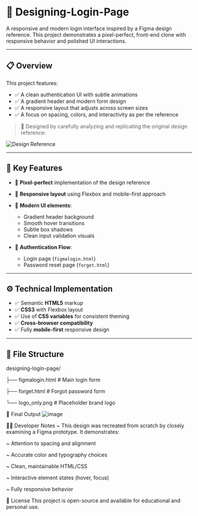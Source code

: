 # 🎨 Designing-Login-Page

A responsive and modern login interface inspired by a Figma design reference. This project demonstrates a pixel-perfect, front-end clone with responsive behavior and polished UI interactions.

---

## 📋 Overview

This project features:
- ✅ A clean authentication UI with subtle animations
- ✅ A gradient header and modern form design
- ✅ A responsive layout that adjusts across screen sizes
- ✅ A focus on spacing, colors, and interactivity as per the reference

> 🎯 Designed by carefully analyzing and replicating the original design reference:

![Design Reference](https://github.com/user-attachments/assets/6ac09e87-1299-4fd6-9216-1af508e15b68)

---

## 🧩 Key Features

- 🎯 **Pixel-perfect** implementation of the design reference  
- 📱 **Responsive layout** using Flexbox and mobile-first approach  
- 🎨 **Modern UI elements**:
  - Gradient header background
  - Smooth hover transitions
  - Subtle box shadows
  - Clean input validation visuals

- 🔐 **Authentication Flow**:
  - Login page (`figmalogin.html`)
  - Password reset page (`forget.html`)

---

## ⚙️ Technical Implementation

- ✅ Semantic **HTML5** markup
- ✅ **CSS3** with Flexbox layout
- ✅ Use of **CSS variables** for consistent theming
- ✅ **Cross-browser compatibility**
- ✅ Fully **mobile-first** responsive design

---

## 📁 File Structure

designing-login-page/

├── figmalogin.html # Main login form

├── forget.html # Forgot password form

└── logo_only.png # Placeholder brand logo

🎯 Final Output
![image](https://github.com/user-attachments/assets/8f040c40-cbe6-4fae-bee9-c2d307506ea5)

👨‍💻 Developer Notes
~ This design was recreated from scratch by closely examining a Figma prototype. It demonstrates:

~ Attention to spacing and alignment

~ Accurate color and typography choices

~ Clean, maintainable HTML/CSS

~ Interactive element states (hover, focus)

~ Fully responsive behavior

📄 License
This project is open-source and available for educational and personal use.
